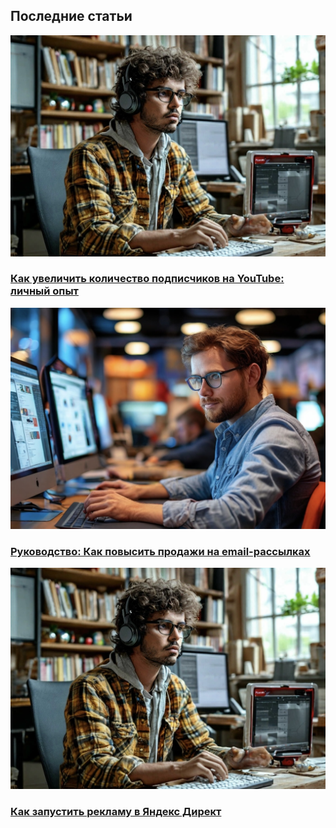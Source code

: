 ## Последние статьи  
 
<div class="articles-grid">  
  <div class="article">  
    <img src="blog/images/post 1.JPG" alt="Обложка статьи 1">  
    <h3><a href="articles/blog/articles1.md">Как увеличить количество подписчиков на YouTube: личный опыт</a></h3>  
  </div>  
  <div class="article">  
    <img src="blog/images/post2.JPG" alt="Обложка статьи 2">  
    <h3><a href="articles/article2.md">Руководство: Как повысить продажи на email-рассылках</a></h3>  
  </div>  
  <div class="article">  
    <img src="blog/images/post 1.JPG" alt="Обложка статьи 3">  
    <h3><a href="articles/article3.md">Как запустить рекламу в Яндекс Директ</a></h3>  
  </div>  
  </div> 
</div>